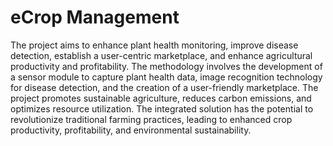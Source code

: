 # eCrop Management

The project aims to enhance plant health monitoring, improve disease detection, establish a
user-centric marketplace, and enhance agricultural productivity and profitability. The
methodology involves the development of a sensor module to capture plant health data,
image recognition technology for disease detection, and the creation of a user-friendly
marketplace. The project promotes sustainable agriculture, reduces carbon emissions, and
optimizes resource utilization. The integrated solution has the potential to revolutionize
traditional farming practices, leading to enhanced crop productivity, profitability, and
environmental sustainability.
